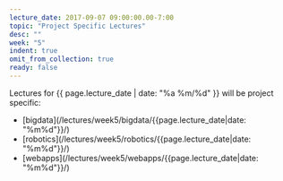 ```yaml
---
lecture_date: 2017-09-07 09:00:00.00-7:00
topic: "Project Specific Lectures"
desc: ""
week: "5"
indent: true
omit_from_collection: true
ready: false
---
```


Lectures for {{ page.lecture_date | date: "%a %m/%d" }} will be project specific:

* [bigdata](/lectures/week5/bigdata/{{page.lecture_date|date: "%m%d"}}/)
* [robotics](/lectures/week5/robotics/{{page.lecture_date|date: "%m%d"}}/)
* [webapps](/lectures/week5/webapps/{{page.lecture_date|date: "%m%d"}}/)


